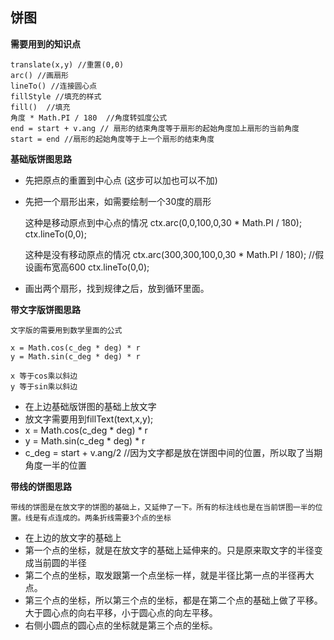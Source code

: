 ## 饼图
    
**需要用到的知识点**

    translate(x,y) //重置(0,0)
    arc() //画扇形
    lineTo() //连接圆心点
    fillStyle //填充的样式
    fill()  //填充
    角度 * Math.PI / 180  //角度转弧度公式
    end = start + v.ang // 扇形的结束角度等于扇形的起始角度加上扇形的当前角度
    start = end //扇形的起始角度等于上一个扇形的结束角度
    
**基础版饼图思路**
- 先把原点的重置到中心点 (这步可以加也可以不加)
- 先把一个扇形出来，如需要绘制一个30度的扇形       
    
    
    这种是移动原点到中心点的情况
    ctx.arc(0,0,100,0,30 * Math.PI / 180);
    ctx.lineTo(0,0);

    这种是没有移动原点的情况
    ctx.arc(300,300,100,0,30 * Math.PI / 180); //假设画布宽高600
    ctx.lineTo(0,0);
- 画出两个扇形，找到规律之后，放到循环里面。


**带文字版饼图思路**
    
    文字版的需要用到数学里面的公式
    
    x = Math.cos(c_deg * deg) * r
    y = Math.sin(c_deg * deg) * r
    
    x 等于cos乘以斜边
    y 等于sin乘以斜边
- 在上边基础版饼图的基础上放文字
- 放文字需要用到fillText(text,x,y);
- x = Math.cos(c_deg * deg) * r
- y = Math.sin(c_deg * deg) * r
- c_deg = start + v.ang/2  //因为文字都是放在饼图中间的位置，所以取了当期角度一半的位置


**带线的饼图思路**
    
    带线的饼图是在放文字的饼图的基础上，又延伸了一下。所有的标注线也是在当前饼图一半的位置。线是有点连成的。两条折线需要3个点的坐标
    
- 在上边的放文字的基础上
- 第一个点的坐标，就是在放文字的基础上延伸来的。只是原来取文字的半径变成当前圆的半径
- 第二个点的坐标，取发跟第一个点坐标一样，就是半径比第一点的半径再大点。
- 第三个点的坐标，所以第三个点的坐标，都是在第二个点的基础上做了平移。大于圆心点的向右平移，小于圆心点的向左平移。
- 右侧小圆点的圆心点的坐标就是第三个点的坐标。



